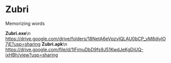 # Zubri
Memorizing words

**Zubri.exe**\n
https://drive.google.com/drive/folders/18NetA6eVpzvlQLAU0bCP_vM8djylO7jE?usp=sharing
**Zubri.apk**\n
https://drive.google.com/file/d/1lFimuDbD9fs9J51KwdJeKgDjUQ-ixHBh/view?usp=sharing
